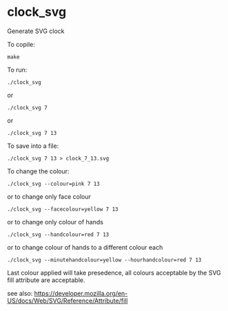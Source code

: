 # clock_svg
Generate SVG clock

To copile:

    make

To run:

    ./clock_svg
  
  or
  
    ./clock_svg 7
  
  or
  
    ./clock_svg 7 13

To save into a file:

    ./clock_svg 7 13 > clock_7_13.svg

To change the colour:

    ./clock_svg --colour=pink 7 13
  
  or to change only face colour
  
    ./clock_svg --facecolour=yellow 7 13
  
  or to change only colour of hands
  
    ./clock_svg --handcolour=red 7 13

  or to change colour of hands to a different colour each
  
    ./clock_svg --minutehandcolour=yellow --hourhandcolour=red 7 13

Last colour applied will take presedence, all colours acceptable by the SVG fill attribute are acceptable.

  see also: https://developer.mozilla.org/en-US/docs/Web/SVG/Reference/Attribute/fill
